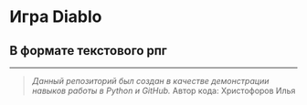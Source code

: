 # Игра Diablo
## В формате текстового рпг

***

> _Данный репозиторий был создан в качестве демонстрации навыков работы в Python и GitHub._
> Автор кода: Христофоров Илья
